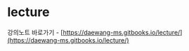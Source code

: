 # lecture
강의노트 바로가기 - [https://daewang-ms.gitbooks.io/lecture/](https://daewang-ms.gitbooks.io/lecture/)
